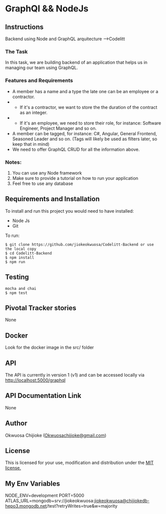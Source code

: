 # GraphQl && NodeJs
## Instructions
Backend using Node and GraphQL arquitecture -->Codelitt

### The Task

In this task, we are building backend of an application that helps us in managing our team using GraphQL.

### Features and Requirements
- A member has a name and a type the late one can be an employee or a contractor.
- - If it's a contractor, we want to store the the duration of the contract as an integer.
- - If it's an employee, we need to store their role, for instance: Software Engineer, Project Manager and so on.
- A member can be tagged, for instance: C#, Angular, General Frontend, Seasoned Leader and so on. (Tags will likely be used as filters later, so keep that in mind)
- We need to offer GraphQL CRUD for all the information above.

### Notes:

1. You can use any Node framework
2. Make sure to provide a tutorial on how to run your application
3. Feel free to use any database

## Requirements and Installation

To install and run this project you would need to have installed:
- Node Js
- Git

To run:
```
$ git clone https://github.com/jiokeokwuosa/Codelitt-Backend or use the local copy
$ cd Codelitt-Backend
$ npm install
$ npm run 
```

## Testing
```
mocha and chai
$ npm test
```

## Pivotal Tracker stories

None

## Docker

Look for the docker image in the src/ folder

## API

The API is currently in version 1 (v1) and can be accessed locally via [http://localhost:5000/graphql](http://localhost:5000/graphql)


## API Documentation Link

None

## Author

Okwuosa Chijioke (Okwuosachijioke@gmail.com)

## License

This is licensed for your use, modification and distribution under the [MIT license.](https://opensource.org/licenses/MIT)

## My Env Variables
NODE_ENV=development
PORT=5000
ATLAS_URL=mongodb+srv://jiokeokwuosa:jiokeokwuosa@chijiokedb-hepo3.mongodb.net/test?retryWrites=true&w=majority

